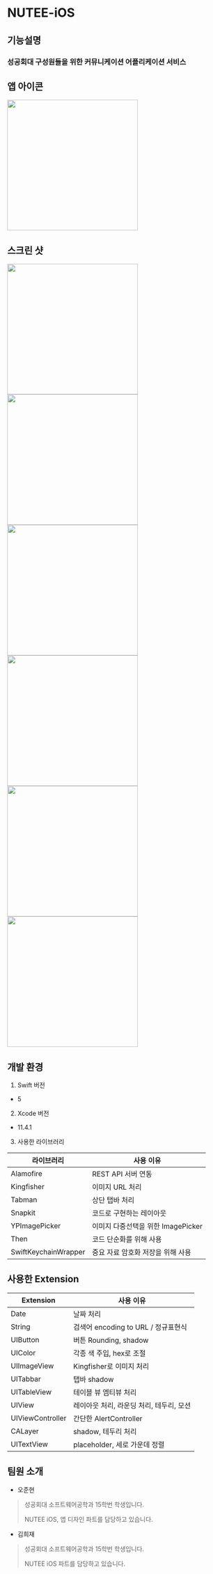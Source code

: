 # NUTEE-iOS



## 기능설명

### 	성공회대 구성원들을 위한 커뮤니케이션 어플리케이션 서비스



앱 아이콘
------------

<img src="IMG/NUTEE.png" width="300">



스크린 샷
------------
<img src="IMG/1.jpg" width="300"><img src="IMG/2.jpg" width="300"><img src="IMG/3.jpg" width="300"><img src="IMG/4.jpg" width="300"><img src="IMG/5.jpg" width="300"><img src="IMG/6.jpg" width="300">



개발 환경
------------
1. Swift 버전
- 5

2. Xcode 버전
- 11.4.1

3. 사용한 라이브러리

| 라이브러리           | 사용 이유                          |
| -------------------- | ---------------------------------- |
| Alamofire            | REST API 서버 연동                 |
| Kingfisher           | 이미지 URL 처리                    |
| Tabman               | 상단 탭바 처리                     |
| Snapkit              | 코드로 구현하는 레이아웃           |
| YPImagePicker        | 이미지 다중선택을 위한 ImagePicker |
| Then                 | 코드 단순화를 위해 사용            |
| SwiftKeychainWrapper | 중요 자료 암호화 저장을 위해 사용  |



사용한 Extension
------------

| Extension        | 사용 이유                                |
| ---------------- | ---------------------------------------- |
| Date             | 날짜 처리                                |
| String           | 검색어 encoding to URL / 정규표현식      |
| UIButton         | 버튼 Rounding, shadow                    |
| UIColor          | 각종 색 주입, hex로 조절                 |
| UIImageView      | Kingfisher로 이미지 처리                 |
| UITabbar         | 탭바 shadow                              |
| UITableView      | 테이블 뷰 엠티뷰 처리                    |
| UIView           | 레이아웃 처리, 라운딩 처리, 테두리, 모션 |
| UIViewController | 간단한 AlertController                   |
| CALayer          | shadow, 테두리 처리                      |
| UITextView       | placeholder, 세로 가운데 정렬            |



팀원 소개
------------

* 오준현 

> 성공회대 소프트웨어공학과 15학번 학생입니다.
>
> NUTEE iOS, 앱 디자인 파트를 담당하고 있습니다.



* 김희재 

> 성공회대 소프트웨어공학과 15학번 학생입니다.
>
> NUTEE iOS 파트를 담당하고 있습니다.
